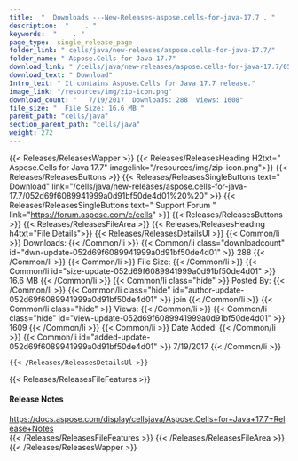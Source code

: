 ```yaml
---
title:  "  Downloads ---New-Releases-aspose.cells-for-java-17.7 . " 
description:  "    . " 
keywords:  "    . " 
page_type:  single_release_page
folder_link: " cells/java/new-releases/aspose.cells-for-java-17.7/"
folder_name: " Aspose.Cells for Java 17.7"
download_link: " /cells/java/new-releases/aspose.cells-for-java-17.7/052d69f6089941999a0d91bf50de4d01"
download_text: " Download"
Intro_text: " It contains Aspose.Cells for Java 17.7 release."
image_link: "/resources/img/zip-icon.png"
download_count: "   7/19/2017  Downloads: 288  Views: 1608"
file_size: "  File Size: 16.6 MB "
parent_path: "cells/java"
section_parent_path: "cells/java"
weight: 272
---
```


{{< Releases/ReleasesWapper >}}
  {{< Releases/ReleasesHeading H2txt=" Aspose.Cells for Java 17.7" imagelink="/resources/img/zip-icon.png">}}
  {{< Releases/ReleasesButtons >}}
    {{< Releases/ReleasesSingleButtons text=" Download" link="/cells/java/new-releases/aspose.cells-for-java-17.7/052d69f6089941999a0d91bf50de4d01%20%20" >}}
    {{< Releases/ReleasesSingleButtons text=" Support Forum " link="https://forum.aspose.com/c/cells" >}}
  {{< Releases/ReleasesButtons >}}
  {{< Releases/ReleasesFileArea >}}
    {{< Releases/ReleasesHeading h4txt="File Details">}}
    {{< Releases/ReleasesDetailsUl >}}
            {{< Common/li  >}} Downloads: {{< /Common/li >}} 
      {{< Common/li class="downloadcount" id="dwn-update-052d69f6089941999a0d91bf50de4d01" >}} 288 {{< /Common/li >}} 
      {{< Common/li  >}} File Size: {{< /Common/li >}} 
      {{< Common/li id="size-update-052d69f6089941999a0d91bf50de4d01" >}} 16.6 MB {{< /Common/li >}} 
      {{< Common/li  class="hide" >}} Posted By: {{< /Common/li >}} 
      {{< Common/li class="hide" id="author-update-052d69f6089941999a0d91bf50de4d01" >}} join {{< /Common/li >}} 
      {{< Common/li class="hide"  >}} Views: {{< /Common/li >}} 
      {{< Common/li class="hide" id="view-update-052d69f6089941999a0d91bf50de4d01" >}} 1609 {{< /Common/li >}} 
      {{< Common/li  >}} Date Added: {{< /Common/li >}} 
      {{< Common/li id="added-update-052d69f6089941999a0d91bf50de4d01" >}} 7/19/2017 {{< /Common/li >}} 

    {{< /Releases/ReleasesDetailsUl >}}

  {{< Releases/ReleasesFileFeatures >}}
      <h4>Release Notes</h4><div><a href="https://docs.aspose.com/display/cellsjava/Aspose.Cells+for+Java+17.7+Release+Notes">https://docs.aspose.com/display/cellsjava/Aspose.Cells+for+Java+17.7+Release+Notes</a></div>
  {{< /Releases/ReleasesFileFeatures >}}
 {{< /Releases/ReleasesFileArea >}}
{{< /Releases/ReleasesWapper >}}


